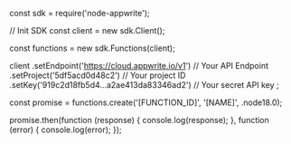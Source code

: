 const sdk = require('node-appwrite');

// Init SDK
const client = new sdk.Client();

const functions = new sdk.Functions(client);

client
    .setEndpoint('https://cloud.appwrite.io/v1') // Your API Endpoint
    .setProject('5df5acd0d48c2') // Your project ID
    .setKey('919c2d18fb5d4...a2ae413da83346ad2') // Your secret API key
;

const promise = functions.create('[FUNCTION_ID]', '[NAME]', .node18.0);

promise.then(function (response) {
    console.log(response);
}, function (error) {
    console.log(error);
});